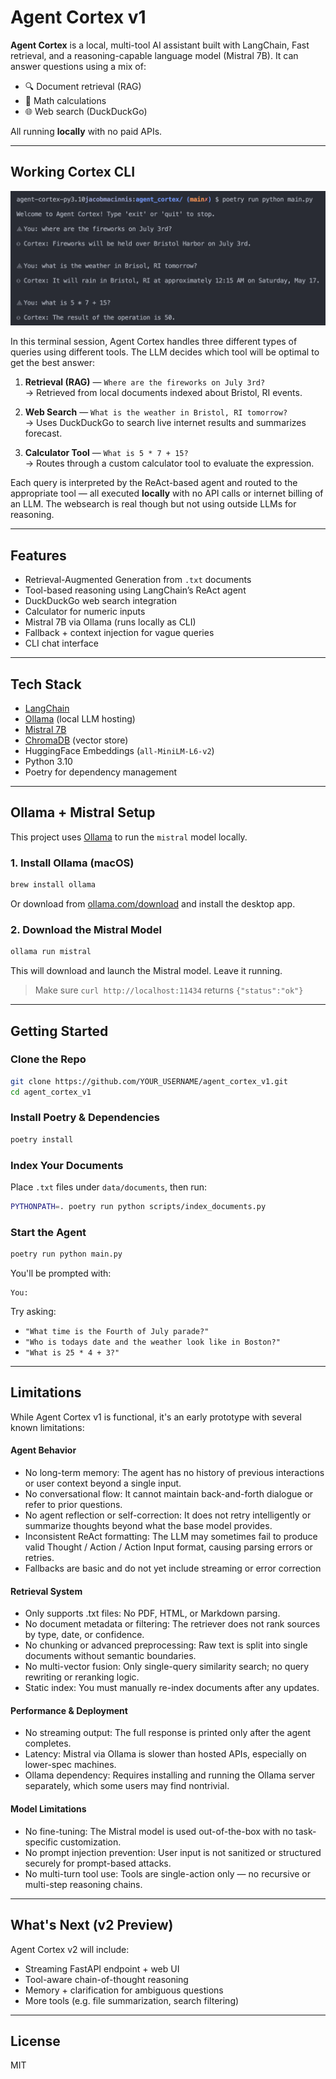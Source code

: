 # Agent Cortex v1

**Agent Cortex** is a local, multi-tool AI assistant built with LangChain, Fast retrieval, and a reasoning-capable language model (Mistral 7B). It can answer questions using a mix of:

- 🔍 Document retrieval (RAG)
- 🧮 Math calculations
- 🌐 Web search (DuckDuckGo)

All running **locally** with no paid APIs.

---

## Working Cortex CLI

![Agent Cortex CLI Demo](./assets/cli-screenshot-v1.png)

In this terminal session, Agent Cortex handles three different types of queries using different tools. The LLM decides which tool will be optimal to get the best answer:

1. **Retrieval (RAG)** — `Where are the fireworks on July 3rd?`  
   → Retrieved from local documents indexed about Bristol, RI events.

2. **Web Search** — `What is the weather in Bristol, RI tomorrow?`  
   → Uses DuckDuckGo to search live internet results and summarizes forecast.

3. **Calculator Tool** — `What is 5 * 7 + 15?`  
   → Routes through a custom calculator tool to evaluate the expression.

Each query is interpreted by the ReAct-based agent and routed to the appropriate tool — all executed **locally** with no API calls or internet billing of an LLM. The websearch is real though but not using outside LLMs for reasoning.

---

## Features

- Retrieval-Augmented Generation from `.txt` documents
- Tool-based reasoning using LangChain’s ReAct agent
- DuckDuckGo web search integration
- Calculator for numeric inputs
- Mistral 7B via Ollama (runs locally as CLI)
- Fallback + context injection for vague queries
- CLI chat interface

---

## Tech Stack

- [LangChain](https://www.langchain.com/)
- [Ollama](https://ollama.com) (local LLM hosting)
- [Mistral 7B](https://ollama.com/library/mistral)
- [ChromaDB](https://www.trychroma.com/) (vector store)
- HuggingFace Embeddings (`all-MiniLM-L6-v2`)
- Python 3.10
- Poetry for dependency management

---

## Ollama + Mistral Setup

This project uses [Ollama](https://ollama.com) to run the `mistral` model locally.

### 1. Install Ollama (macOS)

```bash
brew install ollama
```

Or download from [ollama.com/download](https://ollama.com/download) and install the desktop app.

### 2. Download the Mistral Model

```bash
ollama run mistral
```

This will download and launch the Mistral model. Leave it running.

> Make sure `curl http://localhost:11434` returns `{"status":"ok"}`

---

## Getting Started

### Clone the Repo

```bash
git clone https://github.com/YOUR_USERNAME/agent_cortex_v1.git
cd agent_cortex_v1
```

### Install Poetry & Dependencies

```bash
poetry install
```

### Index Your Documents

Place `.txt` files under `data/documents`, then run:

```bash
PYTHONPATH=. poetry run python scripts/index_documents.py
```

### Start the Agent

```bash
poetry run python main.py
```

You'll be prompted with:

```text
You:
```

Try asking:

- `"What time is the Fourth of July parade?"`
- `"Who is todays date and the weather look like in Boston?"`
- `"What is 25 * 4 + 3?"`

---

## Limitations

While Agent Cortex v1 is functional, it's an early prototype with several known limitations:

#### Agent Behavior

- No long-term memory: The agent has no history of previous interactions or user context beyond a single input.
- No conversational flow: It cannot maintain back-and-forth dialogue or refer to prior questions.
- No agent reflection or self-correction: It does not retry intelligently or summarize thoughts beyond what the base model provides.
- Inconsistent ReAct formatting: The LLM may sometimes fail to produce valid Thought / Action / Action Input format, causing parsing errors or retries.
- Fallbacks are basic and do not yet include streaming or error correction

#### Retrieval System

- Only supports .txt files: No PDF, HTML, or Markdown parsing.
- No document metadata or filtering: The retriever does not rank sources by type, date, or confidence.
- No chunking or advanced preprocessing: Raw text is split into single documents without semantic boundaries.
- No multi-vector fusion: Only single-query similarity search; no query rewriting or reranking logic.
- Static index: You must manually re-index documents after any updates.

#### Performance & Deployment

- No streaming output: The full response is printed only after the agent completes.
- Latency: Mistral via Ollama is slower than hosted APIs, especially on lower-spec machines.
- Ollama dependency: Requires installing and running the Ollama server separately, which some users may find nontrivial.

#### Model Limitations

- No fine-tuning: The Mistral model is used out-of-the-box with no task-specific customization.
- No prompt injection prevention: User input is not sanitized or structured securely for prompt-based attacks.
- No multi-turn tool use: Tools are single-action only — no recursive or multi-step reasoning chains.

---

## What's Next (v2 Preview)

Agent Cortex v2 will include:

- Streaming FastAPI endpoint + web UI
- Tool-aware chain-of-thought reasoning
- Memory + clarification for ambiguous questions
- More tools (e.g. file summarization, search filtering)

---

## License

MIT
